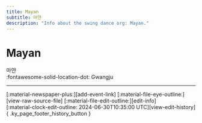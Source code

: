 ```yaml
---
title: Mayan
subtitle: 마얀
description: "Info about the swing dance org: Mayan."
---
```


# Mayan

마얀  
:fontawesome-solid-location-dot: Gwangju  


---

<div class="ky_page_footer" markdown>
<div class="ky_page_footer_trailing" markdown="span">
[:material-newspaper-plus:][add-event-link]
[:material-file-eye-outline:][view-raw-source-file]
[:material-file-edit-outline:][edit-info]
</div>
<div class="ky_page_footer_leading" markdown="span">
[:material-clock-edit-outline: 2024-06-30T10:35:00 UTC][view-edit-history]{ .ky_page_footer_history_button }
</div>
</div>

[add-event-link]: https://github.com/swingdance/events/issues/new?assignees=&labels=add+event&projects=&template=02-add_entity.yml&title=Add%20Event%3A%20ko_KR%20%E2%80%A2%20%3CName%3E&region=ko_KR&province=Gwangju&city=Gwangju&org_id=mayan "Add Event"
[view-raw-source-file]: https://github.com/swingdance/orgs/blob/main/ko_KR/mayan.json "View Raw Source File"
[edit-info]: https://github.com/swingdance/orgs/issues/new?assignees=&labels=update+org&projects=&template=03-update_entity.yml&title=Update%20Org%3A%20ko_KR%20%E2%80%A2%20Mayan&region=ko_KR&id=mayan&name=Mayan "Edit Info"

[view-edit-history]: https://github.com/swingdance/orgs/commits/main/ko_KR/mayan.json "View Edit History"
